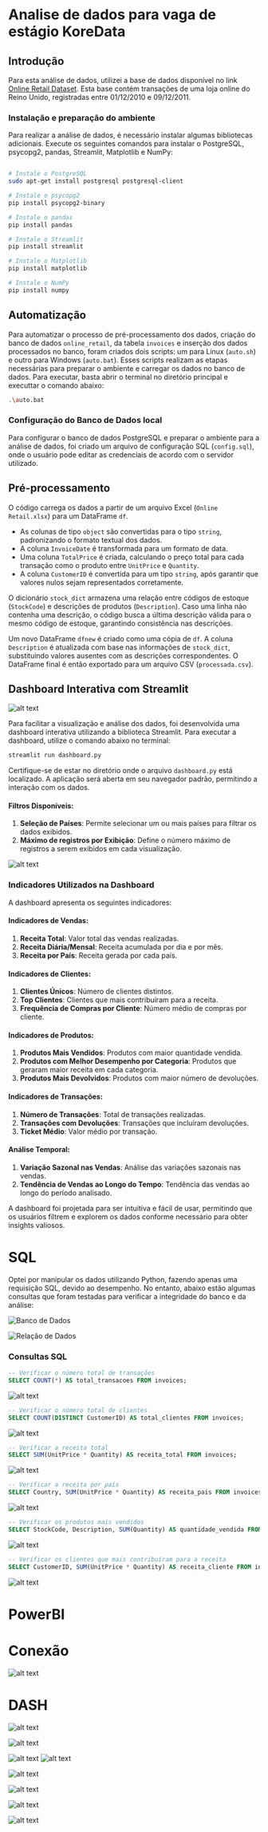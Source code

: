 # Analise de dados para vaga de estágio KoreData

## Introdução

Para esta análise de dados, utilizei a base de dados disponível no link [Online Retail Dataset](https://archive.ics.uci.edu/dataset/352/online+retail). Esta base contém transações de uma loja online do Reino Unido, registradas entre 01/12/2010 e 09/12/2011.

### Instalação e preparação do ambiente

Para realizar a análise de dados, é necessário instalar algumas bibliotecas adicionais. Execute os seguintes comandos para instalar o PostgreSQL, psycopg2, pandas, Streamlit, Matplotlib e NumPy:

```bash

# Instale o PostgreSQL
sudo apt-get install postgresql postgresql-client

# Instale o psycopg2
pip install psycopg2-binary

# Instale o pandas
pip install pandas

# Instale o Streamlit
pip install streamlit

# Instale o Matplotlib
pip install matplotlib

# Instale o NumPy
pip install numpy
```

## Automatização

Para automatizar o processo de pré-processamento dos dados, criação do banco de dados `online_retail`, da tabela `invoices` e inserção dos dados processados no banco, foram criados dois scripts: um para Linux (`auto.sh`) e outro para Windows (`auto.bat`). Esses scripts realizam as etapas necessárias para preparar o ambiente e carregar os dados no banco de dados.
Para executar, basta abrir o terminal no diretório principal e executtar o comando abaixo:

```bash
.\auto.bat
```

### Configuração do Banco de Dados local

Para configurar o banco de dados PostgreSQL e preparar o ambiente para a análise de dados, foi criado um arquivo de configuração SQL (`config.sql`), onde o usuário pode editar as credenciais de acordo com o servidor utilizado.

## Pré-processamento


O código carrega os dados a partir de um arquivo Excel (`Online Retail.xlsx`) para um DataFrame `df`.   
- As colunas de tipo `object` são convertidas para o tipo `string`, padronizando o formato textual dos dados.
- A coluna `InvoiceDate` é transformada para um formato de data.
- Uma coluna `TotalPrice` é criada, calculando o preço total para cada transação como o produto entre `UnitPrice` e `Quantity`.
- A coluna `CustomerID` é convertida para um tipo `string`, após garantir que valores nulos sejam representados corretamente.

O dicionário `stock_dict` armazena uma relação entre códigos de estoque (`StockCode`) e descrições de produtos (`Description`). Caso uma linha não contenha uma descrição, o código busca a última descrição válida para o mesmo código de estoque, garantindo consistência nas descrições.

Um novo DataFrame `dfnew` é criado como uma cópia de `df`. A coluna `Description` é atualizada com base nas informações de `stock_dict`, substituindo valores ausentes com as descrições correspondentes. O DataFrame final é então exportado para um arquivo CSV (`processada.csv`).

## Dashboard Interativa com Streamlit

![alt text](imagens/image.png)

Para facilitar a visualização e análise dos dados, foi desenvolvida uma dashboard interativa utilizando a biblioteca Streamlit. Para executar a dashboard, utilize o comando abaixo no terminal:

```bash
streamlit run dashboard.py
```
Certifique-se de estar no diretório onde o arquivo `dashboard.py` está localizado. A aplicação será aberta em seu navegador padrão, permitindo a interação com os dados.

#### Filtros Disponíveis:
1. **Seleção de Países**: Permite selecionar um ou mais países para filtrar os dados exibidos.
2. **Máximo de registros por Exibição**: Define o número máximo de registros a serem exibidos em cada visualização.

![alt text](imagens/image-1.png)

### Indicadores Utilizados na Dashboard

A dashboard apresenta os seguintes indicadores:

#### Indicadores de Vendas:
1. **Receita Total**: Valor total das vendas realizadas.
2. **Receita Diária/Mensal**: Receita acumulada por dia e por mês.
3. **Receita por País**: Receita gerada por cada país.

#### Indicadores de Clientes:
1. **Clientes Únicos**: Número de clientes distintos.
2. **Top Clientes**: Clientes que mais contribuíram para a receita.
3. **Frequência de Compras por Cliente**: Número médio de compras por cliente.

#### Indicadores de Produtos:
1. **Produtos Mais Vendidos**: Produtos com maior quantidade vendida.
2. **Produtos com Melhor Desempenho por Categoria**: Produtos que geraram maior receita em cada categoria.
3. **Produtos Mais Devolvidos**: Produtos com maior número de devoluções.

#### Indicadores de Transações:
1. **Número de Transações**: Total de transações realizadas.
2. **Transações com Devoluções**: Transações que incluíram devoluções.
3. **Ticket Médio**: Valor médio por transação.

#### Análise Temporal:
1. **Variação Sazonal nas Vendas**: Análise das variações sazonais nas vendas.
2. **Tendência de Vendas ao Longo do Tempo**: Tendência das vendas ao longo do período analisado.

A dashboard foi projetada para ser intuitiva e fácil de usar, permitindo que os usuários filtrem e explorem os dados conforme necessário para obter insights valiosos.

# SQL

Optei por manipular os dados utilizando Python, fazendo apenas uma requisição SQL, devido ao desempenho. No entanto, abaixo estão algumas consultas que foram testadas para verificar a integridade do banco e da análise:

![Banco de Dados](imagens/sql/1-banco.png)

![Relação de Dados](imagens/sql/2-relacaoInvoices.png)

### Consultas SQL

```sql
-- Verificar o número total de transações
SELECT COUNT(*) AS total_transacoes FROM invoices;
```

![alt text](imagens/sql/image.png)

```sql
-- Verificar o número total de clientes
SELECT COUNT(DISTINCT CustomerID) AS total_clientes FROM invoices;
```

![alt text](imagens/sql/image-1.png)

```sql
-- Verificar a receita total
SELECT SUM(UnitPrice * Quantity) AS receita_total FROM invoices;
```

![alt text](imagens/sql/image-2.png)

```sql
-- Verificar a receita por país
SELECT Country, SUM(UnitPrice * Quantity) AS receita_pais FROM invoices GROUP BY Country ORDER BY receita_pais DESC;
```

![alt text](imagens/sql/image-3.png)

```sql
-- Verificar os produtos mais vendidos
SELECT StockCode, Description, SUM(Quantity) AS quantidade_vendida FROM invoices GROUP BY StockCode, Description ORDER BY quantidade_vendida DESC LIMIT 10;
```

![alt text](imagens/sql/image-4.png)

```sql
-- Verificar os clientes que mais contribuíram para a receita
SELECT CustomerID, SUM(UnitPrice * Quantity) AS receita_cliente FROM invoices GROUP BY CustomerID ORDER BY receita_cliente DESC LIMIT 10;
```

![alt text](imagens/sql/image-5.png)



# PowerBI

# Conexão

![alt text](pbi.png)


# DASH

![alt text](imagens/dash/image.png)

![alt text](imagens/dash/image-1.png)


![alt text](imagens/dash/image-2.png)
![alt text](imagens/dash/image-3.png)

![alt text](imagens/dash/image-4.png)


![alt text](imagens/dash/image-5.png)

![alt text](imagens/dash/image-6.png)


![alt text](imagens/dash/image-7.png)